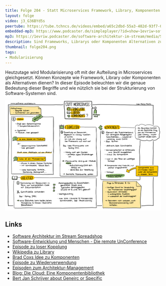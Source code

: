 ```yaml
---
title: Folge 204 - Statt Microservices Framework, Library, Komponenten
layout: folge
video: j3_G36BYd5s
peertube: https://tube.tchncs.de/videos/embed/a65c2dbd-55a3-482d-93f7-004ec7ac260e
embedded-mp3: https://www.podcaster.de/simpleplayer/?id=show~1evriw~software-architektur-im-stream~pod-2e3293ff411392925881458a74&v=1708699857
mp3: https://1evriw.podcaster.de/software-architektur-im-stream/media/Statt_Microservices_Framework_Library_Komponenten.mp3
description: Sind Frameworks, Librarys oder Komponenten Alternativen zu Microservices?
thumbnail: folge204.png
tags:
- Modularisierung
---
```


Heutzutage wird Modularisierung oft mit der Aufteilung in
Microservices gleichgesetzt. Können Konzepte wie Framework, Library
oder Komponenten als Alternativen dienen? In dieser Episode beleuchten
wir die genaue Bedeutung dieser Begriffe und wie nützlich sie bei der
Strukturierung von Software-Systemen sind.

![Sketchnotes](/sketchnotes/folge204.jpg)

## Links

- [Software Architektur im Stream Spreadshop](https://software-architektur-im-stream.myspreadshop.de/)
- [Software-Entwicklung und Menschen - Die remote UnConference](https://zoom.us/meeting/register/tJAlfumqqjgrG9RWxY3BTEiqJ0p_h6c4VUGz#/registration)
- [Episode zu loser Kopplung](/2021/09/24/folge76.html)
- [Wikipedia zu Library](https://en.wikipedia.org/wiki/Library_(computing))
- [Brad Coxs Idee zu Komponenten](https://deprogrammaticaipsum.com/brad-cox/)
- [Episode zu Wiederverwendung](/2021/10/22/folge85.html)
- [Episoden zum Architektur-Management](/tags.html#Architecture%20Management)
- [Blog: Die Cloud: Eine Komponentenbibliothek](https://www.heise.de/blog/Die-Cloud-Eine-Komponentenbibliothek-3354034.html)
- [Bert Jan Schrijver about Geneirc or Specific](/2023/10/13/episode184.html)
